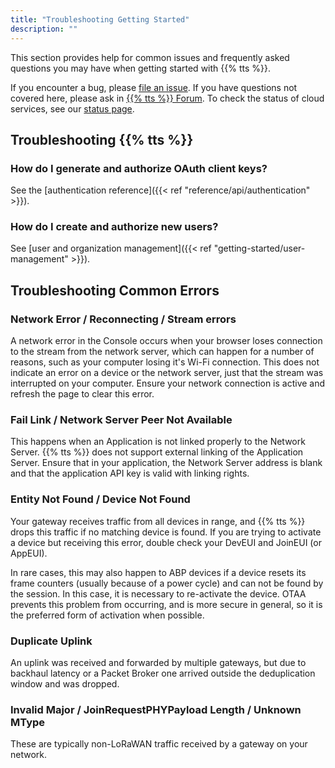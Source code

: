 ```yaml
---
title: "Troubleshooting Getting Started"
description: ""
---
```


This section provides help for common issues and frequently asked questions you may have when getting started with {{% tts %}}. 

<!--more-->

If you encounter a bug, please [file an issue](https://github.com/TheThingsNetwork/lorawan-stack/issues/new/choose). If you have questions not covered here, please ask in [{{% tts %}} Forum](https://www.thethingsnetwork.org/forum/c/network-and-routing/v3). To check the status of cloud services, see our [status page](https://status.thethings.industries/).

## Troubleshooting {{% tts %}}

### How do I generate and authorize OAuth client keys?

See the [authentication reference]({{< ref "reference/api/authentication" >}}).

### How do I create and authorize new users?

See [user and organization management]({{< ref "getting-started/user-management" >}}).

## Troubleshooting Common Errors

### Network Error / Reconnecting / Stream errors

A network error in the Console occurs when your browser loses connection to the stream from the network server, which can happen for a number of reasons, such as your computer losing it's Wi-Fi connection. This does not indicate an error on a device or the network server, just that the stream was interrupted on your computer. Ensure your network connection is active and refresh the page to clear this error.

### Fail Link / Network Server Peer Not Available

This happens when an Application is not linked properly to the Network Server. {{% tts %}} does not support external linking of the Application Server. Ensure that in your application, the Network Server address is blank and that the application API key is valid with linking rights.

### Entity Not Found / Device Not Found

Your gateway receives traffic from all devices in range, and {{% tts %}} drops this traffic if no matching device is found. If you are trying to activate a device but receiving this error, double check your DevEUI and JoinEUI (or AppEUI).

In rare cases, this may also happen to ABP devices if a device resets its frame counters (usually because of a power cycle) and can not be found by the session. In this case, it is necessary to re-activate the device. OTAA prevents this problem from occurring, and is more secure in general, so it is the preferred form of activation when possible.

### Duplicate Uplink

An uplink was received and forwarded by multiple gateways, but due to backhaul latency or a Packet Broker one arrived outside the deduplication window and was dropped.

### Invalid Major / JoinRequestPHYPayload Length / Unknown MType

These are typically non-LoRaWAN traffic received by a gateway on your network.
